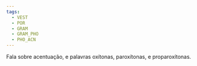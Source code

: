 ```yaml
---
tags:
  - VEST
  - POR
  - GRAM
  - GRAM_PHO
  - PHO_ACN
---
```

Fala sobre acentuação, e palavras oxítonas, paroxítonas, e proparoxítonas.